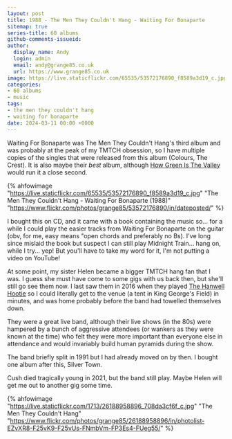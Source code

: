 ```yaml
---
layout: post
title: 1988 - The Men They Couldn't Hang - Waiting For Bonaparte
sitemap: true
series-title: 60 albums
github-comments-issueid:
author:
  display_name: Andy
  login: admin
  email: andy@grange85.co.uk
  url: https://www.grange85.co.uk
image: https://live.staticflickr.com/65535/53572176890_f8589a3d19_c.jpg
categories:
- 60 albums
- music
tags:
- the men they couldn't hang
- waiting for bonaparte
date: 2024-03-11 00:00 +0000
---
```

Waiting For Bonaparte was The Men They Couldn't Hang's third album and was probably at the peak of my TMTCH obsession, so I have multiple copies of the singles that were released from this album (Colours, The Crest). It is also maybe their _best_ album, although [How Green Is The Valley]() would run it a close second.

{% ahfowimage "https://live.staticflickr.com/65535/53572176890_f8589a3d19_c.jpg" "The Men They Couldn&#x27;t Hang - Waiting For Bonaparte (1988)" "https://www.flickr.com/photos/grange85/53572176890/in/dateposted/" %}

I bought this on CD, and it came with a book containing the music so... for a while I could play the easier tracks from Waiting For Bonaparte on the guitar (obv, for me, easy means "open chords and preferably no Bs). I've long since mislaid the book but suspect I can still play Midnight Train... hang on, while I try... yep! But you'll have to take my word for it, I'm not putting a video on YouTube!

At some point, my sister Helen became a bigger TMTCH hang fan that I was. I guess she must have come to some gigs with us back then, but she'll still go see them now. I last saw them in 2016 when they played [The Hanwell Hootie](https://www.hanwellhootie.co.uk/) so I could literally get to the venue (a tent in King George's Field) in minutes, and was home probably before the band had towelled themselves down.

They were a great live band, although their live shows (in the 80s) were hampered by a bunch of aggressive attendees (or wankers as they were known at the time) who felt they were more important than everyone else in attendance and would invariably build human pyramids during the show.

The band briefly split in 1991 but I had already moved on by then. I bought one album after this, Silver Town.

Cush died tragically young in 2021, but the band still play. Maybe Helen will get me out to another gig some time.

{% ahfowimage "https://live.staticflickr.com/1713/26188958896_708da3cf6f_c.jpg" "The Men They Couldn&#x27;t Hang" "https://www.flickr.com/photos/grange85/26188958896/in/photolist-EZvXR8-F25vK9-F25vUs-FNmbVm-FP3Es4-FUeg55/" %}






